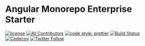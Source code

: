 # Angular Monorepo Enterprise Starter

[![license](https://img.shields.io/github/license/tomastrajan/angular-monorepo-enterprise-starter.svg)](https://github.com/tomastrajan/angular-monorepo-enterprise-starter/blob/master/LICENSE) [![All Contributors](https://img.shields.io/badge/all_contributors-1-orange.svg?style=flat-square)](#contributors) [![code style: prettier](https://img.shields.io/badge/code_style-prettier-ff69b4.svg)](https://github.com/prettier/prettier) [![Build Status](https://travis-ci.org/tomastrajan/angular-monorepo-enterprise-starter.svg?branch=master)](https://travis-ci.org/tomastrajan/angular-monorepo-enterprise-starter) 
[![Codecov](https://img.shields.io/codecov/c/github/tomastrajan/angular-monorepo-enterprise-starter.svg)](https://codecov.io/gh/tomastrajan/angular-monorepo-enterprise-starter)
 [![Twitter Follow](https://img.shields.io/twitter/follow/tomastrajan.svg?style=social&label=Follow)](https://twitter.com/tomastrajan)
